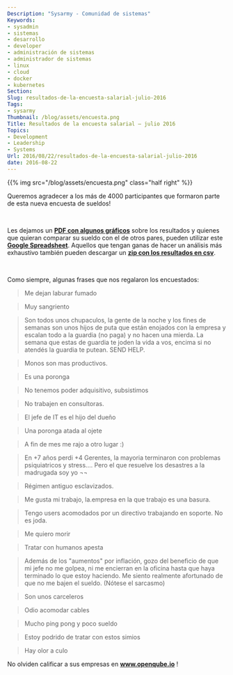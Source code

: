```yaml
---
Description: "Sysarmy - Comunidad de sistemas"
Keywords:
- sysadmin 
- sistemas
- desarrollo
- developer
- administración de sistemas
- administrador de sistemas
- linux
- cloud
- docker
- kubernetes
Section: 
Slug: resultados-de-la-encuesta-salarial-julio-2016
Tags:
- sysarmy
Thumbnail: /blog/assets/encuesta.png
Title: Resultados de la encuesta salarial – julio 2016
Topics:
- Development
- Leadership
- Systems
Url: 2016/08/22/resultados-de-la-encuesta-salarial-julio-2016
date: 2016-08-22
---
```


{{% img src="/blog/assets/encuesta.png" class="half right" %}}
<p>Queremos agradecer a los más de 4000 participantes que formaron parte de esta nueva encuesta de sueldos!</p>
<p>&nbsp;</p>
<p>Les dejamos un <strong><a href="assets/encuesta-sysarmy-julio-2016.pdf" target="_blank" rel="noopener">PDF con algunos gráficos</a></strong> sobre los resultados y quienes que quieran comparar su sueldo con el de otros pares, pueden utilizar este <strong><a href="https://goo.gl/3u5GuE" target="_blank" rel="noopener">Google Spreadsheet</a></strong>. Aquellos que tengan ganas de hacer un análisis más exhaustivo también pueden descargar un <strong><a href="https://drive.google.com/open?id=1axuz2PvpbQp85hpbV9Fk6tXKx0XHvx-Z">zip con los resultados en csv</a></strong>.</p>
<p>&nbsp;</p>
<p>Como siempre, algunas frases que nos regalaron los encuestados:</p>
<blockquote><p>Me dejan laburar fumado</p></blockquote>
<blockquote><p>Muy sangriento</p></blockquote>
<blockquote><p>Son todos unos chupaculos, la gente de la noche y los fines de semanas son unos hijos de puta que están enojados con la empresa y escalan todo a la guardia (no paga) y no hacen una mierda. La semana que estas de guardia te joden la vida a vos, encima si no atendés la guardia te putean. SEND HELP.</p></blockquote>
<blockquote><p>Monos son mas productivos.</p></blockquote>
<blockquote><p>Es una poronga</p></blockquote>
<blockquote><p>No tenemos poder adquisitivo, subsistimos</p></blockquote>
<blockquote><p>No trabajen en consultoras.</p></blockquote>
<blockquote><p>El jefe de IT es el hijo del dueño</p></blockquote>
<blockquote><p>Una poronga atada al ojete</p></blockquote>
<blockquote><p>A fin de mes me rajo a otro lugar :)</p></blockquote>
<blockquote><p>En +7 años perdi +4 Gerentes, la mayoria terminaron con problemas psiquiatricos y stress.... Pero el que resuelve los desastres a la madrugada soy yo ¬¬</p></blockquote>
<blockquote><p>Régimen antiguo esclavizados.</p></blockquote>
<blockquote><p>Me gusta mi trabajo, la.empresa en la que trabajo es una basura.</p></blockquote>
<blockquote><p>Tengo users acomodados por un directivo trabajando en soporte. No es joda.</p></blockquote>
<blockquote><p>Me quiero morir</p></blockquote>
<blockquote><p>Tratar con humanos apesta</p></blockquote>
<blockquote><p>Además de los "aumentos" por inflación, gozo del beneficio de que mi jefe no me golpea, ni me encierran en la oficina hasta que haya terminado lo que estoy haciendo. Me siento realmente afortunado de que no me bajen el sueldo. (Nótese el sarcasmo)</p></blockquote>
<blockquote><p>Son unos carceleros</p></blockquote>
<blockquote><p>Odio acomodar cables</p></blockquote>
<blockquote><p>Mucho ping pong y poco sueldo</p></blockquote>
<blockquote><p>Estoy podrido de tratar con estos simios</p></blockquote>
<blockquote><p>Hay olor a culo</p></blockquote>
<p>No olviden calificar a sus empresas en <strong><a href="http://www.openqube.io">www.openqube.io</a></strong> !</p>
